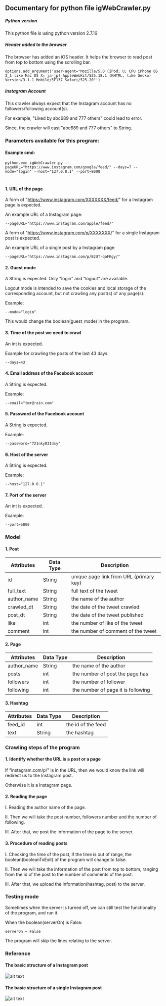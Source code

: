 ## Documentary for python file igWebCrawler.py 

##### Python version
This python file is using python version 2.7.16

##### Header added to the browser
The browser has added an iOS header. It helps the browser to read post from top to bottom using the scrolling bar.

    options.add_argument('user-agent="Mozilla/5.0 (iPod; U; CPU iPhone OS 2_1 like Mac OS X; ja-jp) AppleWebKit/525.18.1 (KHTML, like Gecko) Version/3.1.1 Mobile/5F137 Safari/525.20"')

##### Instagram Account 
This crawler always expect that the Instagram account has no followers/following account(s).

For example,
"Liked by abc689 and 777 others" could lead to error.

Since, the crawler will cast "abc689 and 777 others" to String.

### Parameters available for this program:

#### Example cmd:
    python.exe igWebCrawler.py --pageURL="https://www.instagram.com/google/feed/" --days=7 --mode="login" --host="127.0.0.1" --port=8000
    
# 

#### 1. URL of the page

A form of "https://www.instagram.com/XXXXXXX/feed/" for a Instagram page is expected.

An example URL of a Instagram page:

    --pageURL="https://www.instagram.com/apple/feed/"

A form of "https://www.instagram.com/p/XXXXXXX/" for a single Instagram post is expected.

An example URL of a single post by a Instagram page:

    --pageURL="https://www.instagram.com/p/B2UT-qaFKgy/"

#### 2. Guest mode

A String is expected. Only "login" and "logout" are available.

Logout mode is intended to save the cookies and local storage of the corresponding account, but not crawling any post(s) of any page(s).

Example:

    --mode="login"

This would change the boolean(guest_mode) in the program.

#### 3. Time of the post we need to crawl

An int is expected.

Example for crawling the posts of the last 43 days:

    --days=43

#### 4. Email address of the Facebook account

A String is expected.

Example:

    --email="tmr@rain.com"

#### 5. Password of the Facebook account

A String is expected.

Example:

    --password="721nky831dsy"

#### 6. Host of the server

A String is expected.

Example:

    --host="127.0.0.1"

#### 7. Port of the server

An int is expected.

Example:

    --port=5000

### Model

#### 1. Post

|Attributes |Data Type|Description                                  |
|---        |---      |---                                          |
|id         |String   |unique page link from URL (primary key)      |
|full_text  |String   |full text of the tweet                       |
|author_name|String   |the name of the author                       |
|crawled_dt |String   |the date of the tweet crawled                |
|post_dt    |String   |the date of the tweet published              |
|like       |int      |the number of like of the tweet              |
|comment    |int      |the number of comment of the tweet           |

#### 2. Page

|Attributes |Data Type|Description                                  |
|---        |---      |---                                          |
|author_name|String   |the name of the author                       |
|posts      |int      |the number of post the page has              |
|followers  |int      |the number of follower                       |
|following  |int      |the number of page it is following           |

#### 3. Hashtag

|Attributes |Data Type|Description                                  |
|---        |---      |---                                          |
|feed_id    |int      |the id of the feed                           |
|text       |String   |the hashtag                                  |

### Crawling steps of the program

#### 1. Identify whether the URL is a post or a page

If "instagram.com/p/" is in the URL, then we would know the link will redirect us to the Instagram post.

Otherwise it is a Instagram page.

#### 2. Reading the page

I. Reading the author name of the page.

II. Then we will take the post number, followers number and the number of following.

III. After that, we post the information of the page to the server.

#### 3. Procedure of reading posts

I. Checking the time of the post, if the time is out of range, the boolean(booleanToExit) of the program will change to false.

II. Then we will take the information of the post from top to bottom, ranging from the id of the post to the number of comments of the post.

III. After that, we upload the information(hashtag, post) to the server.

### Testing mode

Sometimes when the server is turned off, we can still test the functionality of the program, and run it.

When the boolean(serverOn) is False:

    serverOn = False

The program will skip the lines relating to the server.

### Reference

#### The basic structure of a Instagram post

![alt text](post_structure.png)

#### The basic structure of a single Instagram post

![alt text](single_post_structure.png)

